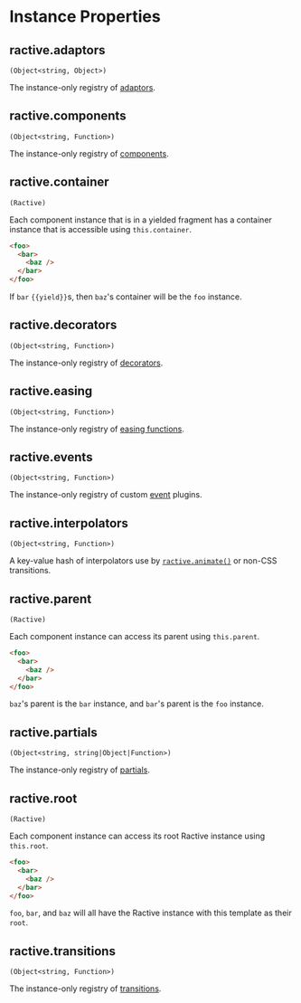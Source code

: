 # Instance Properties

## ractive.adaptors

`(Object<string, Object>)`

The instance-only registry of [adaptors](../extend/adaptors.md).



## ractive.components

`(Object<string, Function>)`

The instance-only registry of [components](../extend/components.md).



## ractive.container

`(Ractive)`

Each component instance that is in a yielded fragment has a container instance that is accessible using `this.container`.

```html
<foo>
  <bar>
    <baz />
  </bar>
</foo>
```

If `bar` `{{yield}}`s, then `baz`'s container will be the `foo` instance.



## ractive.decorators

`(Object<string, Function>)`

The instance-only registry of [decorators](../extend/decorators.md).



## ractive.easing

`(Object<string, Function>)`

The instance-only registry of [easing functions](../extend/easings.md).



## ractive.events

`(Object<string, Function>)`

The instance-only registry of custom [event](../extend/events.md) plugins.



## ractive.interpolators

`(Object<string, Function>)`

A key-value hash of interpolators use by [`ractive.animate()`](../api/instance-methods.md#ractiveanimate) or non-CSS transitions.



## ractive.parent

`(Ractive)`

Each component instance can access its parent using `this.parent`.

```html
<foo>
  <bar>
    <baz />
  </bar>
</foo>
```

`baz`'s parent is the `bar` instance, and `bar`'s parent is the `foo` instance.



## ractive.partials

`(Object<string, string|Object|Function>)`

The instance-only registry of [partials](../extend/partials.md).



## ractive.root

`(Ractive)`

Each component instance can access its root Ractive instance using `this.root`.

```html
<foo>
  <bar>
    <baz />
  </bar>
</foo>
```

`foo`, `bar`, and `baz` will all have the Ractive instance with this template as their `root`.



## ractive.transitions

`(Object<string, Function>)`

The instance-only registry of [transitions](../extend/transitions.md).

